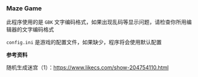 ### Maze Game

此程序使用的是 `GBK` 文字编码格式，如果出现乱码等显示问题，请检查你所用编辑器的文字编码格式

`config.ini` 是游戏的配置文件，如果缺少，程序将会使用默认配置

**参考资料**

随机生成迷宫（1）：https://www.likecs.com/show-204754110.html

